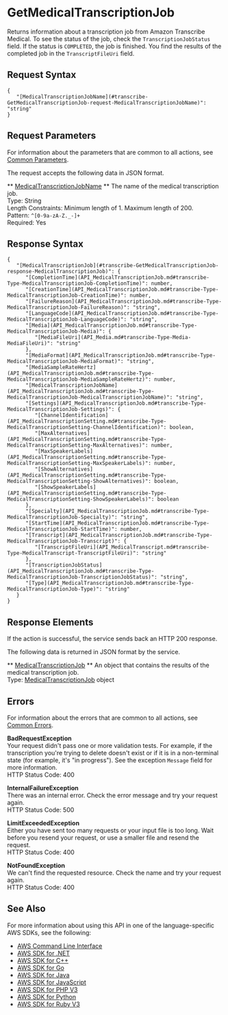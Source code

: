 # GetMedicalTranscriptionJob<a name="API_GetMedicalTranscriptionJob"></a>

Returns information about a transcription job from Amazon Transcribe Medical\. To see the status of the job, check the `TranscriptionJobStatus` field\. If the status is `COMPLETED`, the job is finished\. You find the results of the completed job in the `TranscriptFileUri` field\.

## Request Syntax<a name="API_GetMedicalTranscriptionJob_RequestSyntax"></a>

```
{
   "[MedicalTranscriptionJobName](#transcribe-GetMedicalTranscriptionJob-request-MedicalTranscriptionJobName)": "string"
}
```

## Request Parameters<a name="API_GetMedicalTranscriptionJob_RequestParameters"></a>

For information about the parameters that are common to all actions, see [Common Parameters](CommonParameters.md)\.

The request accepts the following data in JSON format\.

 ** [MedicalTranscriptionJobName](#API_GetMedicalTranscriptionJob_RequestSyntax) **   <a name="transcribe-GetMedicalTranscriptionJob-request-MedicalTranscriptionJobName"></a>
The name of the medical transcription job\.  
Type: String  
Length Constraints: Minimum length of 1\. Maximum length of 200\.  
Pattern: `^[0-9a-zA-Z._-]+`   
Required: Yes

## Response Syntax<a name="API_GetMedicalTranscriptionJob_ResponseSyntax"></a>

```
{
   "[MedicalTranscriptionJob](#transcribe-GetMedicalTranscriptionJob-response-MedicalTranscriptionJob)": { 
      "[CompletionTime](API_MedicalTranscriptionJob.md#transcribe-Type-MedicalTranscriptionJob-CompletionTime)": number,
      "[CreationTime](API_MedicalTranscriptionJob.md#transcribe-Type-MedicalTranscriptionJob-CreationTime)": number,
      "[FailureReason](API_MedicalTranscriptionJob.md#transcribe-Type-MedicalTranscriptionJob-FailureReason)": "string",
      "[LanguageCode](API_MedicalTranscriptionJob.md#transcribe-Type-MedicalTranscriptionJob-LanguageCode)": "string",
      "[Media](API_MedicalTranscriptionJob.md#transcribe-Type-MedicalTranscriptionJob-Media)": { 
         "[MediaFileUri](API_Media.md#transcribe-Type-Media-MediaFileUri)": "string"
      },
      "[MediaFormat](API_MedicalTranscriptionJob.md#transcribe-Type-MedicalTranscriptionJob-MediaFormat)": "string",
      "[MediaSampleRateHertz](API_MedicalTranscriptionJob.md#transcribe-Type-MedicalTranscriptionJob-MediaSampleRateHertz)": number,
      "[MedicalTranscriptionJobName](API_MedicalTranscriptionJob.md#transcribe-Type-MedicalTranscriptionJob-MedicalTranscriptionJobName)": "string",
      "[Settings](API_MedicalTranscriptionJob.md#transcribe-Type-MedicalTranscriptionJob-Settings)": { 
         "[ChannelIdentification](API_MedicalTranscriptionSetting.md#transcribe-Type-MedicalTranscriptionSetting-ChannelIdentification)": boolean,
         "[MaxAlternatives](API_MedicalTranscriptionSetting.md#transcribe-Type-MedicalTranscriptionSetting-MaxAlternatives)": number,
         "[MaxSpeakerLabels](API_MedicalTranscriptionSetting.md#transcribe-Type-MedicalTranscriptionSetting-MaxSpeakerLabels)": number,
         "[ShowAlternatives](API_MedicalTranscriptionSetting.md#transcribe-Type-MedicalTranscriptionSetting-ShowAlternatives)": boolean,
         "[ShowSpeakerLabels](API_MedicalTranscriptionSetting.md#transcribe-Type-MedicalTranscriptionSetting-ShowSpeakerLabels)": boolean
      },
      "[Specialty](API_MedicalTranscriptionJob.md#transcribe-Type-MedicalTranscriptionJob-Specialty)": "string",
      "[StartTime](API_MedicalTranscriptionJob.md#transcribe-Type-MedicalTranscriptionJob-StartTime)": number,
      "[Transcript](API_MedicalTranscriptionJob.md#transcribe-Type-MedicalTranscriptionJob-Transcript)": { 
         "[TranscriptFileUri](API_MedicalTranscript.md#transcribe-Type-MedicalTranscript-TranscriptFileUri)": "string"
      },
      "[TranscriptionJobStatus](API_MedicalTranscriptionJob.md#transcribe-Type-MedicalTranscriptionJob-TranscriptionJobStatus)": "string",
      "[Type](API_MedicalTranscriptionJob.md#transcribe-Type-MedicalTranscriptionJob-Type)": "string"
   }
}
```

## Response Elements<a name="API_GetMedicalTranscriptionJob_ResponseElements"></a>

If the action is successful, the service sends back an HTTP 200 response\.

The following data is returned in JSON format by the service\.

 ** [MedicalTranscriptionJob](#API_GetMedicalTranscriptionJob_ResponseSyntax) **   <a name="transcribe-GetMedicalTranscriptionJob-response-MedicalTranscriptionJob"></a>
An object that contains the results of the medical transcription job\.  
Type: [MedicalTranscriptionJob](API_MedicalTranscriptionJob.md) object

## Errors<a name="API_GetMedicalTranscriptionJob_Errors"></a>

For information about the errors that are common to all actions, see [Common Errors](CommonErrors.md)\.

 **BadRequestException**   
Your request didn't pass one or more validation tests\. For example, if the transcription you're trying to delete doesn't exist or if it is in a non\-terminal state \(for example, it's "in progress"\)\. See the exception `Message` field for more information\.  
HTTP Status Code: 400

 **InternalFailureException**   
There was an internal error\. Check the error message and try your request again\.  
HTTP Status Code: 500

 **LimitExceededException**   
Either you have sent too many requests or your input file is too long\. Wait before you resend your request, or use a smaller file and resend the request\.  
HTTP Status Code: 400

 **NotFoundException**   
We can't find the requested resource\. Check the name and try your request again\.  
HTTP Status Code: 400

## See Also<a name="API_GetMedicalTranscriptionJob_SeeAlso"></a>

For more information about using this API in one of the language\-specific AWS SDKs, see the following:
+  [AWS Command Line Interface](https://docs.aws.amazon.com/goto/aws-cli/transcribe-2017-10-26/GetMedicalTranscriptionJob) 
+  [AWS SDK for \.NET](https://docs.aws.amazon.com/goto/DotNetSDKV3/transcribe-2017-10-26/GetMedicalTranscriptionJob) 
+  [AWS SDK for C\+\+](https://docs.aws.amazon.com/goto/SdkForCpp/transcribe-2017-10-26/GetMedicalTranscriptionJob) 
+  [AWS SDK for Go](https://docs.aws.amazon.com/goto/SdkForGoV1/transcribe-2017-10-26/GetMedicalTranscriptionJob) 
+  [AWS SDK for Java](https://docs.aws.amazon.com/goto/SdkForJava/transcribe-2017-10-26/GetMedicalTranscriptionJob) 
+  [AWS SDK for JavaScript](https://docs.aws.amazon.com/goto/AWSJavaScriptSDK/transcribe-2017-10-26/GetMedicalTranscriptionJob) 
+  [AWS SDK for PHP V3](https://docs.aws.amazon.com/goto/SdkForPHPV3/transcribe-2017-10-26/GetMedicalTranscriptionJob) 
+  [AWS SDK for Python](https://docs.aws.amazon.com/goto/boto3/transcribe-2017-10-26/GetMedicalTranscriptionJob) 
+  [AWS SDK for Ruby V3](https://docs.aws.amazon.com/goto/SdkForRubyV3/transcribe-2017-10-26/GetMedicalTranscriptionJob) 